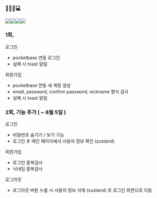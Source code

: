 ### 👩🏻‍💻💻
<div style="display:flex;">
  <img src="https://img.shields.io/badge/react-61DAFB?style=for-the-badge&logo=react&logoColor=black">
  <img src = "https://img.shields.io/badge/TypeScript-007ACC?style=for-the-badge&logo=typescript&logoColor=white">
  <img src="https://img.shields.io/badge/chakra ui-319795?style=for-the-badge&logo=chakra ui&logoColor=white">
  <img src="https://img.shields.io/badge/pocketbase-FFCA28?style=for-the-badge&logo=pocketbase&logoColor=black">
</div>


### 1회, 

로그인
- pocketbase 연동 로그인
- 실패 시 toast 알림

회원가입
- pocketbase 연동 새 계정 생성
- email, password, confirm password, nickname 형식 검사
- 실패 시 toast 알림


### 2회, 기능 추가 ( ~ 8월 5일 )

로그인
- 비밀번호 숨기기 / 보기 기능
- 로그인 후 메인 페이지에서 사용자 정보 확인 (zustand)

회원가입
- 로그인 중복검사
- 닉네임 중복검사

로그아웃
- 로그아웃 버튼 누를 시 사용자 정보 삭제 (zustand) 후 로그인 화면으로 이동
